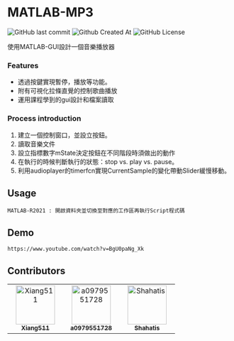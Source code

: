 # MATLAB-MP3
![GitHub last commit](https://img.shields.io/github/last-commit/Xiang511/MATLAB-MP3?style=for-the-badge)
![Github Created At](https://img.shields.io/github/created-at/XIang511/MATLAB-MP3?style=for-the-badge&color=green)
![GitHub License](https://img.shields.io/github/license/Xiang511/MATLAB-MP3?style=for-the-badge)

使用MATLAB-GUI設計一個音樂播放器

### Features
- 透過按鍵實現暫停，播放等功能。
- 附有可視化拉條直覺的控制歌曲播放
- 運用課程學到的gui設計和檔案讀取

### Process introduction
1. 建立一個控制窗口，並設立按鈕。
2. 讀取音樂文件
3. 設立指標數字mState決定按鈕在不同階段時須做出的動作
4. 在執行的時候判斷執行的狀態：stop vs. play vs. pause。
5. 利用audioplayer的timerfcn實現CurrentSample的變化帶動Slider緩慢移動。

## Usage
```
MATLAB-R2021 : 開啟資料夾並切換至對應的工作區再執行Script程式碼
```

## Demo

```
https://www.youtube.com/watch?v=BgU0paNg_Xk
```

## Contributors
<table>
  <tr align="left">
  <td align="center">
  <a href="https://github.com/Xiang511" style="display:inline-block;width:110px"><img src="https://avatars.githubusercontent.com/u/120042360?v=4" width="88px;"alt="Xiang511"/><br/><sub><b>Xiang511</b></sub></a><br/>
  </td> 
    
  <td align="center">
    <a href="https://github.com/a0979551728"  style="display:inline-block;width:110px"><img src="https://avatars.githubusercontent.com/u/149994291?v=4" width="88px;" alt="a0979551728"/><br/><sub><b>a0979551728</b></sub></a><br/>
  </td>
    
  <td align="center">
    <a href="https://github.com/Shahatis" style="display:inline-block;width:110px"><img src="https://avatars.githubusercontent.com/u/165771548?v=4" width="88px;" alt="Shahatis"/><br/><sub><b>Shahatis</b></sub></a><br/>
  </td>


  </tr>
</table>




